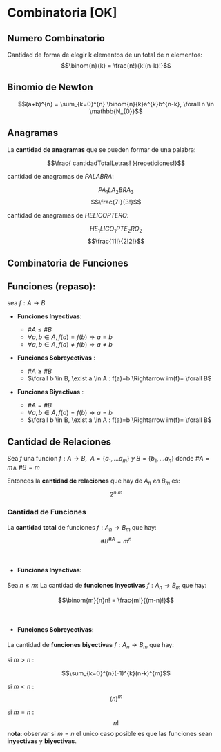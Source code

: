 
# Combinatoria [OK]


## Numero Combinatorio 

Cantidad de forma de elegir k elementos de un total de n elementos:
$$\binom{n}{k} = \frac{n!}{k!(n-k)!}$$




## Binomio de Newton


$$(a+b)^{n} = \sum_{k=0}^{n} \binom{n}{k}a^{k}b^{n-k}, \forall n \in \mathbb{N_{0}}$$




## Anagramas 

La __cantidad de anagramas__ que se pueden formar de una palabra:

$$\frac{ cantidadTotalLetras! }{repeticiones!}$$


cantidad de anagramas de _PALABRA_:

$$P A_{1} L A_{2} B R A_{3}$$
$$\frac{7!}{3!}$$

cantidad de anagramas de _HELICOPTERO_:

$$H E_{1} L I C O_{1} P T E_{2} R O_{2}$$
$$\frac{11!}{2!2!}$$

## Combinatoria de Funciones



## Funciones (repaso):

sea $f : A \rightarrow B$

* __Funciones Inyectivas__: 
  * $\# A \leq  \# B$
  * $\forall a,b \in A, f(a)=f(b) \Rightarrow a = b$
  * $\forall a,b \in A, f(a) \neq f(b) \Rightarrow a \neq b$



* __Funciones Sobreyectivas__ : 
  * $\# A \geq \# B$
  * $\forall b \in B, \exist  a \in A : f(a)=b \Rightarrow im(f)= \forall B$



* __Funciones Biyectivas__ : 
   * $\# A = \# B$
   * $\forall a,b \in A, f(a)=f(b) \Rightarrow a = b$
   * $\forall b \in B, \exist  a \in A : f(a)=b \Rightarrow im(f)= \forall B$


## Cantidad de Relaciones

Sea $f$ una funcion $f:A\rightarrow B, \ \ A=\{a_{1},...a_{m} \} \  y  \ B=\{b_{1},...a_{n}\}$
donde   $\#A = m \wedge \ \# B = m$  

Entonces la __cantidad de relaciones__ que hay de $A_{n} \ en \ B_{m}$ es:
$$2^{n.m}$$ 



### Cantidad de Funciones



La __cantidad total__ de funciones  $f : A_{n} \rightarrow B_{m}$ que hay: 
$$\# B^{\# A}  = m^{n}$$

<br>

* #### Funciones Inyectivas:

Sea $n \leq m$: 
La cantidad de __funciones inyectivas__ $f : A_{n} \rightarrow B_{m}$ que hay:



$$\binom{m}{n}n! = \frac{m!}{(m-n)!}$$


<br>

  * #### Funciones Sobreyectivas:

La cantidad de __funciones biyectivas__ $f : A_{n} \rightarrow B_{m}$ que hay:
  
si ${m > n}$ :


$$\sum_{k=0}^{n}(-1)^{k}(n-k)^{m}$$


si ${m < n}$ :
$$
 (n)^{m}
$$

si ${m = n}$ :
$$
 n!
$$
**nota**: observar si $m=n$ el unico caso posible es que las funciones sean __inyectivas__ y __biyectivas__.


